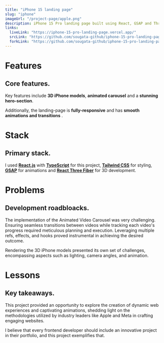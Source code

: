 ```yaml
---
title: "iPhone 15 landing page"
slug: "iphone"
imageUrl: "/project-page/apple.png"
description: iPhone 15 Pro landing page built using React, GSAP and Three.js.
links:
  liveLink: "https://iphone-15-pro-landing-page.vercel.app/"
  srcLink: "https://github.com/sougata-github/iphone-15-pro-landing-page"
  forkLink: "https://github.com/sougata-github/iphone-15-pro-landing-page/fork"
---
```


# Features

## Core features.

Key features include **3D iPhone models**, **animated carousel** and a **stunning hero-section**.

Additionally, the landing-page is **fully-responsive** and has **smooth animations and transitions** .

# Stack

## Primary stack.

I used **[React.js](https://react.dev/)** with **[TypeScript](https://www.typescriptlang.org/)** for this project, **[Tailwind CSS](https://tailwindcss.com/)** for styling, **[GSAP](https://gsap.com/)** for animations and **[React Three Fiber](https://r3f.docs.pmnd.rs/getting-started/introduction)** for 3D development.

# Problems

## Development roadbloacks.

The implementation of the Animated Video Carousel was very challenging. Ensuring seamless transitions between videos while tracking each video's progress required meticulous planning and execution. Leveraging multiple refs, effects, and hooks proved instrumental in achieving the desired outcome.

Rendering the 3D iPhone models presented its own set of challenges, encompassing aspects such as lighting, camera angles, and animation.

# Lessons

## Key takeaways.

This project provided an opportunity to explore the creation of dynamic web experiences and captivating animations, shedding light on the methodologies utilized by industry leaders like Apple and Meta in crafting engaging websites.

I believe that every frontend developer should include an innovative project in their portfolio, and this project exemplifies that.
